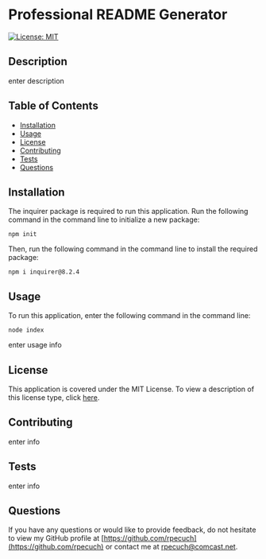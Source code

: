 # Professional README Generator

  [![License: MIT](https://img.shields.io/badge/License-MIT-yellow.svg)](https://opensource.org/licenses/MIT)

  ## Description

enter description

  ## Table of Contents

  - [Installation](#installation)
  - [Usage](#usage)
  - [License](#license)
  - [Contributing](#contributing)
  - [Tests](#tests)
  - [Questions](#questions)

  ## Installation

  The inquirer package is required to run this application. Run the following command in the command line to initialize a new package:

  ~~~
  npm init
  ~~~
  
Then, run the following command in the command line to install the required package:
 
  ~~~
  npm i inquirer@8.2.4
  ~~~

  ## Usage

  To run this application, enter the following command in the command line:

  ~~~
  node index
  ~~~
  
enter usage info

  ## License

  This application is covered under the MIT License.
  To view a description of this license type, click [here](https://choosealicense.com/licenses/mit/).

  ## Contributing

  enter info
  
  ## Tests

  enter info

  ## Questions

  If you have any questions or would like to provide feedback, do not hesitate to view my GitHub profile at [https://github.com/rpecuch](https://github.com/rpecuch) or contact me at rpecuch@comcast.net.
